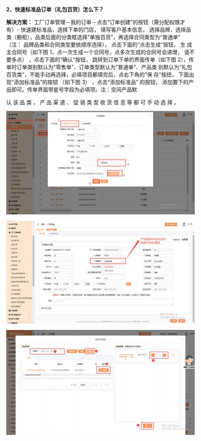 <a name="bookmark2"></a>**2、快速标准品订单（礼包百货）怎么下？**

**解决方案：** 工厂订单管理－我的订单－点击“订单创建”的按钮（需分配权限才    有）- 快速建标准品，选择下单的门店，  填写客户基本信息，  选择品牌，选择品    类（橱柜），品类后面的分类框选择“单独百货”，再选择合同类型为“普通单”  （注： 品牌品类和合同类型要依顺序选择）， 点击下面的“点击生成”按钮， 生    成主合同号（如下图  1，点一次生成一个合同号，点多次生成的合同号会递增，   请不要多点） ，点击下面的“确认”按钮， 跳转到订单下单的界面传单（如下图    2），传单时订单类别默认为“零售单”、订单类型默认为“普通单”、产品类    别默认为“礼包百货类”，不能手动再选择，必填项目都填完后，点右下角的“保    存”按扭， 下面出现“添加标准品”的按钮 （如下图 3） ，点击“添加标准品” 的按钮， 添加要下的产品即可。传单界面带星号字段为必填项。注：空间产品默

认 该 品 类 ， 产 品 渠 道 、 促 销 类 型 收 货 信 息 等 都 可 手 动 选 择 。


![](Aspose.Words.256d586b-3954-46d4-8fd0-a69153486d4c.005.jpeg)



![](Aspose.Words.256d586b-3954-46d4-8fd0-a69153486d4c.006.jpeg)


![](Aspose.Words.256d586b-3954-46d4-8fd0-a69153486d4c.007.jpeg)

